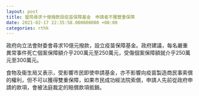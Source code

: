 ```yaml
---
layout: post
title: 當局尋求十億撥款設疫苗保障基金　申請者不獲雙重保障
date: 2021-02-17 22:35:58.000000000 +08:00
categories: rthk
---
```


政府向立法會財委會尋求10億元撥款，設立疫苗保障基金。政府建議，每名嚴重異常事件死亡個案保障額介乎200萬元至250萬元，受傷個案保障額就介乎250萬元至300萬元。

食物及衞生局又表示，受影響市民即使申請基金，亦不影響向疫苗製造商民事索償的權利，但不可以獲得雙重保障，如果市民成功經法院索償，申請人先前從政府申請的款項，會被法庭裁定的賠償款項抵銷。
